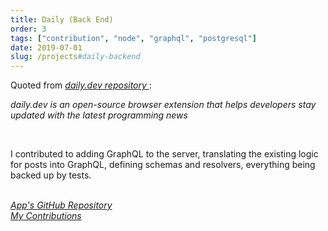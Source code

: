 ```yaml
---
title: Daily (Back End)
order: 3
tags: ["contribution", "node", "graphql", "postgresql"]
date: 2019-07-01
slug: /projects#daily-backend
---
```


Quoted from <a href="https://github.com/dailydotdev/daily" target="_blank">
  <i>
    daily.dev repository
  </i>
</a>:

<p style="margin-top: .7rem">
  <i>
    daily.dev is an open-source browser extension that helps developers stay updated with the latest programming news
  </i>
</p>

<br>

I contributed to adding GraphQL to the server, translating the existing logic for posts into GraphQL, defining schemas and resolvers, everything being backed up by tests.

<br>

<a href="https://github.com/dailydotdev/daily-api" target="_blank">
  <i>
    App's GitHub Repository
  </i>
</a> <br> 
<a href="https://github.com/dailydotdev/daily-api/commit/f529680d77611a0ca140c935f7e4fa5837d6a8f4" target="_blank">
  <i>
    My Contributions
  </i>
</a>